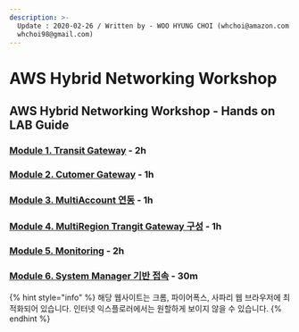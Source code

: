 ```yaml
---
description: >-
  Update : 2020-02-26 / Written by - WOO HYUNG CHOI (whchoi@amazon.com ,
  whchoi98@gmail.com)
---
```


# AWS Hybrid Networking Workshop

## AWS Hybrid Networking Workshop - Hands on LAB Guide

### [Module 1. Transit Gateway](1.transit-gateway/1.1.tgw-overview.md) - 2h

### [Module 2. Cutomer Gateway](2.-cgw-vpc/2.1.cgw-vpc.md) - 1h

### [Module 3. MultiAccount 연동](3.multiaccount/3.1.multiaccount-vpc.md) - 1h

### [Module 4. MultiRegion Trangit Gateway 구성](4.-multiregion-tgw/4.1.multiregion-vpc.md) - 1h

### [Module 5. Monitoring](5.-network-monitoring/5.1.tgw-network-manager.md) - 2h

### [Module 6. System Manager 기반 접속](./) - 30m

{% hint style="info" %}
해당 웹사이트는 크롬, 파이어폭스, 사파리 웹 브라우저에 최적화되어 있습니다.  인터넷 익스플로러에서는 원할하게 보이지 않을 수 있습니다.
{% endhint %}



### 

